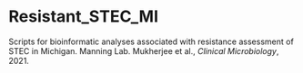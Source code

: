 # Resistant_STEC_MI
Scripts for bioinformatic analyses associated with resistance assessment of STEC in Michigan. Manning Lab. Mukherjee et al., *Clinical Microbiology*, 2021.
